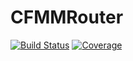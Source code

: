 # CFMMRouter

[![Build Status](https://github.com/angeris/CFMMRouter.jl/actions/workflows/CI.yml/badge.svg?branch=main)](https://github.com/angeris/CFMMRouter.jl/actions/workflows/CI.yml?query=branch%3Amain)
[![Coverage](https://codecov.io/gh/angeris/CFMMRouter.jl/branch/main/graph/badge.svg)](https://codecov.io/gh/angeris/CFMMRouter.jl)
